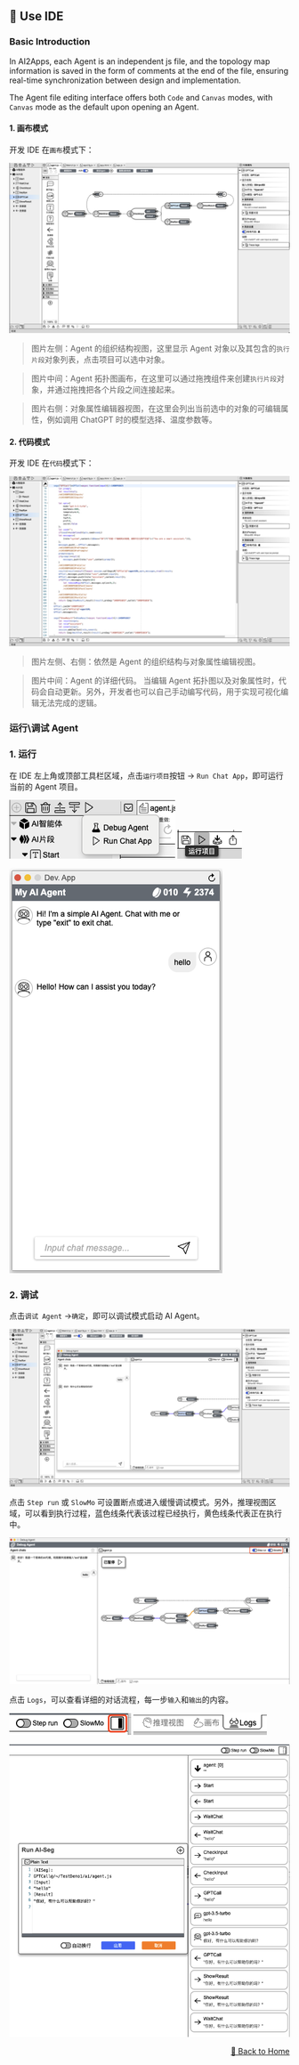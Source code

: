 ## 📝 Use IDE

### Basic Introduction

In AI2Apps, each Agent is an independent js file, and the topology map information is saved in the form of comments at the end of the file, ensuring real-time synchronization between design and implementation.

The Agent file editing interface offers both `Code` and `Canvas` modes, with `Canvas` mode as the default upon opening an Agent.

#### 1. 画布模式

开发 IDE 在`画布`模式下：
<p>
  <img src="../assets/write_agent1_cn.jpg" alt="write_agent1" />
</p>

> 图片左侧：Agent 的组织结构视图，这里显示 Agent 对象以及其包含的`执行片段`对象列表，点击项目可以选中对象。 

> 图片中间：Agent 拓扑图画布，在这里可以通过拖拽组件来创建`执行片段`对象，并通过拖拽把各个片段之间连接起来。  

> 图片右侧：对象属性编辑器视图，在这里会列出当前选中的对象的可编辑属性，例如调用 ChatGPT 时的模型选择、温度参数等。

#### 2. 代码模式

开发 IDE 在`代码`模式下：  
<p>
  <img src="../assets/write_agent2_cn.jpg" alt="write_agent2" />
</p>

> 图片左侧、右侧：依然是 Agent 的组织结构与对象属性编辑视图。

> 图片中间：Agent 的详细代码。 当编辑 Agent 拓扑图以及对象属性时，代码会自动更新。另外，开发者也可以自己手动编写代码，用于实现可视化编辑无法完成的逻辑。

### 运行\调试 Agent

### 1. 运行 

在 IDE 左上角或顶部工具栏区域，点击`运行项目`按钮 -> `Run Chat App`，即可运行当前的 Agent 项目。

<p>
  <img src="../assets/write_agent3_cn.jpg" alt="write_agent3" />
  <img src="../assets/write_agent4_cn.jpg" alt="write_agent4" />
</p>
<p>
  <img src="../assets/write_agent5_cn.jpg" alt="write_agent5" />
</p>

### 2. 调试

点击`调试 Agent` ->`确定`，即可以调试模式启动 AI Agent。

<p>
  <img src="../assets/write_agent6_cn.jpg" alt="write_agent6" />
</p>

点击 `Step run` 或 `SlowMo` 可设置断点或进入缓慢调试模式。另外，推理视图区域，可以看到执行过程，蓝色线条代表该过程已经执行，黄色线条代表正在执行中。

<p>
  <img src="../assets/write_agent7_cn.jpg" alt="write_agent7" />
</p>

点击 `Logs`，可以查看详细的对话流程，每一步`输入`和`输出`的内容。

<p>
  <img src="../assets/write_agent8_cn.jpg" alt="write_agent8" />
  <img src="../assets/write_agent9_cn.jpg" alt="write_agent9" />
</p>
<img src="../assets/write_agent10_cn.jpg" alt="write_agent10" />

<p align="right" >
  <a href="../README.md">
    🔗 Back to Home
  </a>
</p> 
